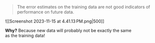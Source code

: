 
>The error estimates on the training data are not good indicators of performance on future data.

![[Screenshot 2023-11-15 at 4.41.13 PM.png|500]]

**Why?**
Because new data will probably not be exactly the same  
as the training data!